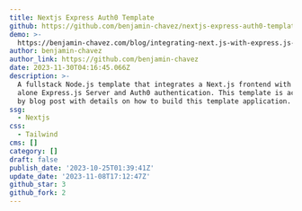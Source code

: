 ```yaml
---
title: Nextjs Express Auth0 Template
github: https://github.com/benjamin-chavez/nextjs-express-auth0-template
demo: >-
  https://benjamin-chavez.com/blog/integrating-next.js-with-express.js-using-auth0-for-authentication
author: benjamin-chavez
author_link: https://github.com/benjamin-chavez
date: 2023-11-30T04:16:45.066Z
description: >-
  A fullstack Node.js template that integrates a Next.js frontend with a stand
  alone Express.js Server and Auth0 authentication. This template is accompanied
  by blog post with details on how to build this template application.
ssg:
  - Nextjs
css:
  - Tailwind
cms: []
category: []
draft: false
publish_date: '2023-10-25T01:39:41Z'
update_date: '2023-11-08T17:12:47Z'
github_star: 3
github_fork: 2
---
```

